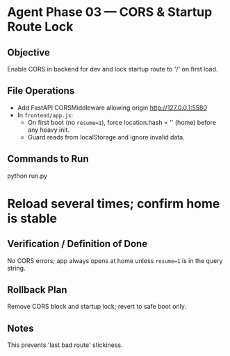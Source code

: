 # Agent Phase 03 — CORS & Startup Route Lock

## Objective
Enable CORS in backend for dev and lock startup route to '/' on first load.

## File Operations
- Add FastAPI CORSMiddleware allowing origin http://127.0.0.1:5580
- In `frontend/app.js`:
  - On first boot (no `resume=1`), force location.hash = '' (home) before any heavy init.
  - Guard reads from localStorage and ignore invalid data.

## Commands to Run
python run.py
# Reload several times; confirm home is stable

## Verification / Definition of Done
No CORS errors; app always opens at home unless `resume=1` is in the query string.

## Rollback Plan
Remove CORS block and startup lock; revert to safe boot only.

## Notes
This prevents 'last bad route' stickiness.
